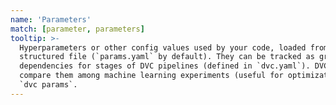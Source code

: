 ```yaml
---
name: 'Parameters'
match: [parameter, parameters]
tooltip: >-
  Hyperparameters or other config values used by your code, loaded from a
  structured file (`params.yaml` by default). They can be tracked as granular
  dependencies for stages of DVC pipelines (defined in `dvc.yaml`). DVC can also
  compare them among machine learning experiments (useful for optimization). See
  `dvc params`.
---
```

